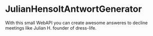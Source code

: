 # JulianHensoltAntwortGenerator
 With this small WebAPI you can create awesome answeres to decline meetings like Julian H. founder of dress-life.
